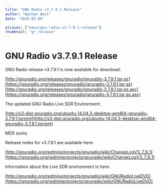 ```yaml
---
title: "GNU Radio v3.7.9.1 Release"
author: "Nathan West"
date: "2016-03-09"

aliases: ["news/gnu-radio-v3-7-9-1-release"]
thumbnail: "gr_release"
---
```


# GNU Radio v3.7.9.1 Release

GNU Radio release v3.7.9.1 is now available for download:

[http://gnuradio.org/releases/gnuradio/gnuradio-3.7.9.1.tar.gz](https://gnuradio.org/releases/gnuradio/gnuradio-3.7.9.1.tar.gz)<br />
[http://gnuradio.org/releases/gnuradio/gnuradio-3.7.9.1.tar.gz.asc](https://gnuradio.org/releases/gnuradio/gnuradio-3.7.9.1.tar.gz.asc)

The updated GNU Radio Live SDR Environment:

[http://s3-dist.gnuradio.org/ubuntu-14.04.3-desktop-amd64-gnuradio-3.7.9.1.torrent](http://s3-dist.gnuradio.org/ubuntu-14.04.3-desktop-amd64-gnuradio-3.7.9.1.torrent)

MD5 sums:

Release notes for v3.7.9.1 are available here:

[http://gnuradio.org/redmine/projects/gnuradio/wiki/ChangeLogV3_7_9_1](https://gnuradio.org/redmine/projects/gnuradio/wiki/ChangeLogV3_7_9_1)

Information about the Live SDR environment is here:

[http://gnuradio.org/redmine/projects/gnuradio/wiki/GNURadioLiveDVD](https://gnuradio.org/redmine/projects/gnuradio/wiki/GNURadioLiveDVD)
